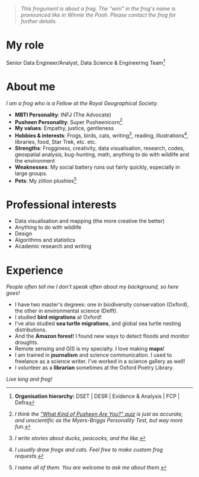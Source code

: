 > _This frogument is about a frog. The "wini" in the frog's name is pronounced like in Winnie the Pooh. Please contact the frog for further details._

# My role

Senior Data Engineer/Analyst, Data Science & Engineering Team[^fn1]

# About me

_I am a frog who is a Fellow at the Royal Geographical Society._

- **MBTI Personality**: INFJ (The Advocate)
- **Pusheen Personality**: Super Pusheenicorn[^fn3]
- **My values**: Empathy, justice, gentleness
- **Hobbies & interests**: Frogs, birds, cats, writing[^fn4], reading, illustrations[^fn5], libraries, food, Star Trek, etc. etc.
- **Strengths**: Frogginess, creativity, data visualisation, research, codes, geospatial analysis, bug-hunting, math, anything to do with wildlife and the environment
- **Weaknesses**: My social battery runs out fairly quickly, especially in large groups.
- **Pets**: My zillion plushies[^fn6]

# Professional interests

- Data visualisation and mapping (the more creative the better)
- Anything to do with wildlife
- Design
- Algorithms and statistics
- Academic research and writing

# Experience

_People often tell me I don't speak often about my background, so here goes!_

- I have two master's degrees: one in biodiversity conservation (Oxford), the other in environmental science (Delft).
- I studied **bird migrations** at Oxford!
- I've also studied **sea turtle migrations**, and global sea turtle nesting distributions.
- And the **Amazon forest**! I found new ways to detect floods and monitor droughts.
- Remote sensing and GIS is my specialty. I love making **maps**!
- I am trained in **journalism** and science communication. I used to freelance as a science writer. I've worked in a science gallery as well!
- I volunteer as a **librarian** sometimes at the Oxford Poetry Library.

_Live long and frog!_


[^fn1]: **Organisation hierarchy:**  DSET | DESR | Evidence & Analysis |  FCP  |  Defra

[^fn2]: I have exactly zero tolerance for bigotry. I don't find bigoted jokes funny.

[^fn3]: _I think the ["What Kind of Pusheen Are You?" quiz](https://pusheen.com/what-kind-of-pusheen-are-you/) is just as accurate, and unscientific as the Myers-Briggs Personality Test, but way more fun._

[^fn4]: _I write stories about ducks, peacocks, and the like._

[^fn5]: _I usually draw frogs and cats. Feel free to make custom frog requests._

[^fn6]: _I name all of them. You are welcome to ask me about them._

<!---
DEFRogAshwini/DEFRogAshwini is a ✨ special ✨ repository because its `README.md` (this file) appears on your GitHub profile.
You can click the Preview link to take a look at your changes.
--->
